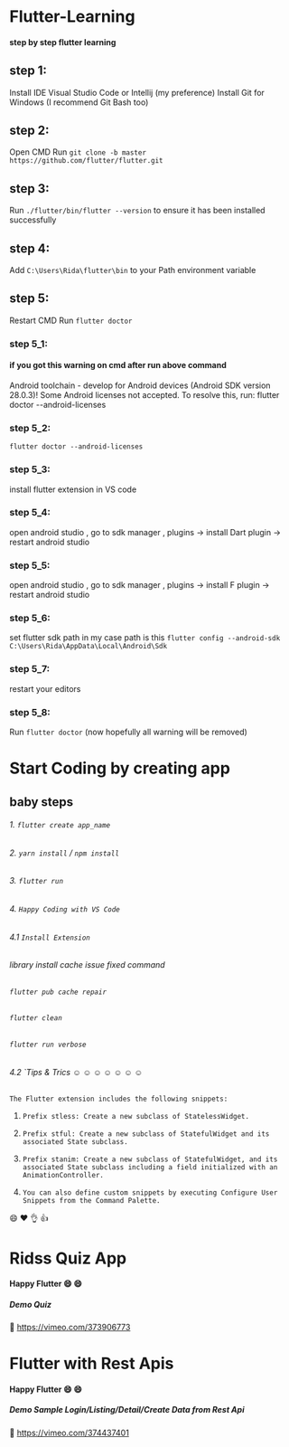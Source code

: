 # Flutter-Learning

#### step by step flutter learning

## step 1:

Install IDE Visual Studio Code or Intellij (my preference)
Install Git for Windows (I recommend Git Bash too)

## step 2:

Open CMD
Run `git clone -b master https://github.com/flutter/flutter.git`

## step 3:

Run `./flutter/bin/flutter --version` to ensure it has been installed successfully

## step 4:

Add `C:\Users\Rida\flutter\bin` to your Path environment variable

## step 5:

Restart CMD
Run `flutter doctor`

### step 5_1:

#### if you got this warning on cmd after run above command

Android toolchain - develop for Android devices (Android SDK version 28.0.3)! Some Android licenses not accepted. To resolve this, run: flutter doctor --android-licenses

### step 5_2:

`flutter doctor --android-licenses`

### step 5_3:

install flutter extension in VS code

### step 5_4:

open android studio , go to sdk manager , plugins -> install Dart plugin -> restart android studio

### step 5_5:

open android studio , go to sdk manager , plugins -> install F plugin -> restart android studio

### step 5_6:

set flutter sdk path in my case path is this
`flutter config --android-sdk C:\Users\Rida\AppData\Local\Android\Sdk`

### step 5_7:

restart your editors

### step 5_8:

Run `flutter doctor` (now hopefully all warning will be removed)

# Start Coding by creating app

## baby steps

###### 1. `flutter create app_name`

###### 2. `yarn install` / `npm install`

###### 3. `flutter run`

###### 4. `Happy Coding with VS Code`

###### 4.1 `Install Extension`

###### library install cache issue fixed command

###### `flutter pub cache repair`
###### `flutter clean`
###### `flutter run verbose`

###### 4.2 `Tips & Trics ☺️ ☺️ ☺️ ☺️ ☺️ ☺️ ☺️

`The Flutter extension includes the following snippets:`

1. `Prefix stless: Create a new subclass of StatelessWidget.`

2. `Prefix stful: Create a new subclass of StatefulWidget and its associated State subclass.`

3. `Prefix stanim: Create a new subclass of StatefulWidget, and its associated State subclass including a field initialized with an AnimationController.`

4. `You can also define custom snippets by executing Configure User Snippets from the Command Palette.`

😄 ❤️ 👌 👍

# Ridss Quiz App

#### Happy Flutter :smile: :smile:

##### Demo Quiz

:link: https://vimeo.com/373906773

# Flutter with Rest Apis

#### Happy Flutter :smile: :smile:

##### Demo Sample Login/Listing/Detail/Create Data from Rest Api

:link: https://vimeo.com/374437401
